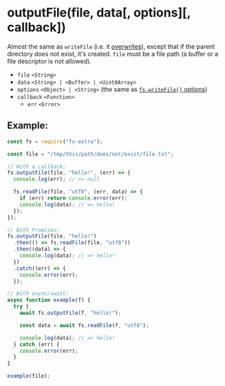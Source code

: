 # outputFile(file, data[, options][, callback])

Almost the same as `writeFile` (i.e. it [overwrites](http://pages.citebite.com/v2o5n8l2f5reb)), except that if the parent directory does not exist, it's created. `file` must be a file path (a buffer or a file descriptor is not allowed).

- `file` `<String>`
- `data` `<String> | <Buffer> | <Uint8Array>`
- `options` `<Object> | <String>` (the same as [`fs.writeFile()` options](https://nodejs.org/api/fs.html#fs_fs_writefile_file_data_options_callback))
- `callback` `<Function>`
  - `err` `<Error>`

## Example:

```js
const fs = require("fs-extra");

const file = "/tmp/this/path/does/not/exist/file.txt";

// With a callback:
fs.outputFile(file, "hello!", (err) => {
  console.log(err); // => null

  fs.readFile(file, "utf8", (err, data) => {
    if (err) return console.error(err);
    console.log(data); // => hello!
  });
});

// With Promises:
fs.outputFile(file, "hello!")
  .then(() => fs.readFile(file, "utf8"))
  .then((data) => {
    console.log(data); // => hello!
  })
  .catch((err) => {
    console.error(err);
  });

// With async/await:
async function example(f) {
  try {
    await fs.outputFile(f, "hello!");

    const data = await fs.readFile(f, "utf8");

    console.log(data); // => hello!
  } catch (err) {
    console.error(err);
  }
}

example(file);
```
